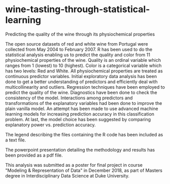 # wine-tasting-through-statistical-learning
Predicting the quality of the wine through its physiochemical properties

The open source datasets of red and white wine from Portugal were collected from May 2004 to February 2007. R has been used to do the statistical analysis enabling us to predict the quality and color from 11 physiochemical properties of the wine. Quality is an ordinal variable which ranges from 1 (lowest) to 10 (highest). Color is a categorical variable which has two levels: Red and White. All physiochemical properties are treated as continuous predictor variables. Initial exploratory data analysis has been done to get a better understanding of predictors and efficiently deal with multicollinearity and outliers. Regression techniques have been employed to predict the quality of the wine. Diagnostics have been done to check the consistency of the model. Interactions among predictors and transformations of the explanatory variables had been done to improve the plain vanilla model. An attempt has been made to use advanced machine learning models for increasing prediction accuracy in this classification problem. At last, the model choice has been suggested by comparing explanatory power vs. prediction accuracy.

The legend describing the files containing the R code has been included as a text file.

The powerpoint presentation detailing the methodology and results has been provided as a pdf file.

This analysis was submitted as a poster for final project in course "Modeling & Representation of Data" in December 2018, as part of Masters degree in Interdisciplinary Data Science at Duke University. 

